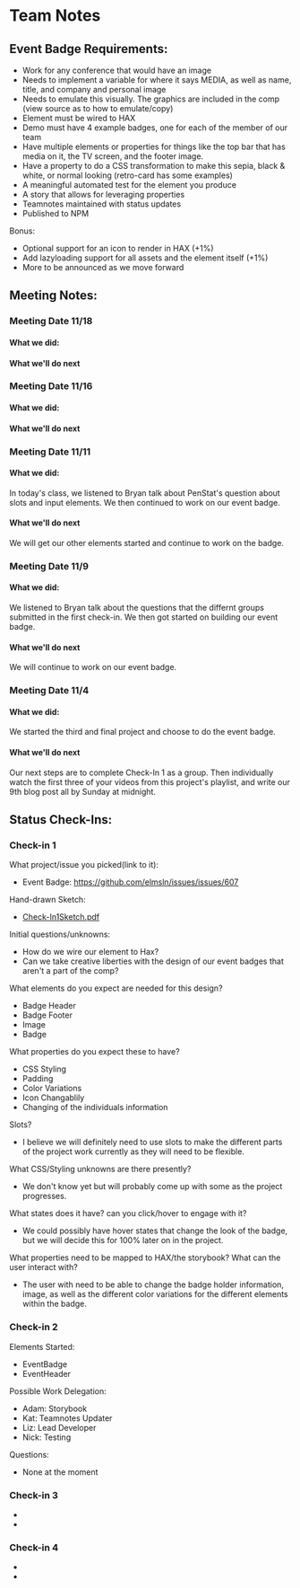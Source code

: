 # Team Notes

## Event Badge Requirements:
- Work for any conference that would have an image
- Needs to implement a variable for where it says MEDIA, as well as name, title, and company and personal image
- Needs to emulate this visually. The graphics are included in the comp (view source as to how to emulate/copy)
- Element must be wired to HAX
- Demo must have 4 example badges, one for each of the member of our team
- Have multiple elements or properties for things like the top bar that has media on it, the TV screen, and the footer image.
- Have a property to do a CSS transformation to make this sepia, black & white, or normal looking (retro-card has some examples)
- A meaningful automated test for the element you produce
- A story that allows for leveraging properties
- Teamnotes maintained with status updates
- Published to NPM

Bonus:
- Optional support for an icon to render in HAX (+1%)
- Add lazyloading support for all assets and the element itself (+1%)
- More to be announced as we move forward

## Meeting Notes:

### Meeting Date 11/18

#### What we did:


#### What we'll do next


### Meeting Date 11/16

#### What we did:


#### What we'll do next


### Meeting Date 11/11

#### What we did:
In today's class, we listened to Bryan talk about PenStat's question about slots and input elements. We then continued to work on our event badge.

#### What we'll do next
We will get our other elements started and continue to work on the badge.

### Meeting Date 11/9

#### What we did:
We listened to Bryan talk about the questions that the differnt groups submitted in the first check-in. We then got started on building our event badge.

#### What we'll do next
We will continue to work on our event badge.

### Meeting Date 11/4

#### What we did:
We started the third and final project and choose to do the event badge.

#### What we'll do next
Our next steps are to complete Check-In 1 as a group. Then individually watch the first three of your videos from this project's playlist, and write our 9th blog post all by Sunday at midnight.

## Status Check-Ins:

### Check-in 1
What project/issue you picked(link to it):
- Event Badge: https://github.com/elmsln/issues/issues/607

Hand-drawn Sketch:
- [Check-In1Sketch.pdf](https://github.com/runtimeErrorsMadeEasy/Project3/blob/master/Check-In1Sketch.pdf)

Initial questions/unknowns:
- How do we wire our element to Hax?
- Can we take creative liberties with the design of our event badges that aren't a part of the comp?

What elements do you expect are needed for this design?
- Badge Header
- Badge Footer
- Image
- Badge

What properties do you expect these to have?
- CSS Styling
- Padding
- Color Variations
- Icon Changablily 
- Changing of the individuals information

Slots?
- I believe we will definitely need to use slots to make the different parts of the project work currently as they will need to be flexible.

What CSS/Styling unknowns are there presently?
- We don't know yet but will probably come up with some as the project progresses.

What states does it have? can you click/hover to engage with it?
- We could possibly have hover states that change the look of the badge, but we will decide this for 100% later on in the project.

What properties need to be mapped to HAX/the storybook? What can the user interact with?
- The user with need to be able to change the badge holder information, image, as well as the different color variations for the different elements within the badge.

### Check-in 2
Elements Started:
- EventBadge
- EventHeader

Possible Work Delegation:
- Adam: Storybook
- Kat: Teamnotes Updater
- Liz: Lead Developer
- Nick: Testing

Questions:
- None at the moment

### Check-in 3
- 
- 
### Check-in 4
- 
- 